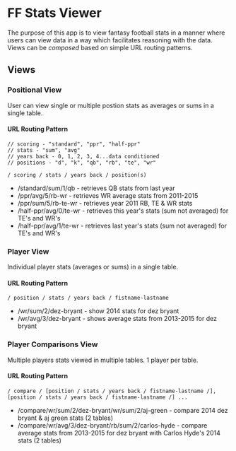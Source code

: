 # FF Stats Viewer

The purpose of this app is to view fantasy football stats in a manner where users can view data in a way which facilitates reasoning with the data. Views can be *composed* based on simple URL routing patterns. 

## Views

### Positional View

User can view single or multiple postion stats as averages or sums in a single table.

#### URL Routing Pattern

	// scoring - "standard", "ppr", "half-ppr"
	// stats - "sum", "avg"
	// years back - 0, 1, 2, 3, 4...data conditioned
	// positions - "d", "k", "qb", "rb", "te", "wr"

	/ scoring / stats / years back / position(s)

- /standard/sum/1/qb - retrieves QB stats from last year
- /ppr/avg/5/rb-wr - retrieves WR average stats from 2011-2015
- /ppr/sum/5/rb-te-wr - retrieves year 2011 RB, TE & WR stats
- /half-ppr/avg/0/te-wr - retrieves this year's stats (sum not averaged) for TE's and WR's
- /half-ppr/avg/1/te-wr - retrieves last year's stats (sum not averaged) for TE's and WR's

### Player View

Individual player stats (averages or sums) in a single table.

#### URL Routing Pattern

	/ position / stats / years back / fistname-lastname

- /wr/sum/2/dez-bryant - show 2014 stats for dez bryant
- /wr/avg/3/dez-bryant - shows average stats from 2013-2015 for dez bryant 

### Player Comparisons View

Multiple players stats viewed in multiple tables. 1 player per table.

#### URL Routing Pattern

	/ compare / [position / stats / years back / fistname-lastname /], [position / stats / years back / fistname-lastname /] ...

- /compare/wr/sum/2/dez-bryant/wr/sum/2/aj-green - compare 2014 dez bryant & aj green stats (2 tables)
- /compare/wr/avg/3/dez-bryant/rb/sum/2/carlos-hyde - compare average stats from 2013-2015 for dez bryant with Carlos Hyde's 2014 stats (2 tables)
